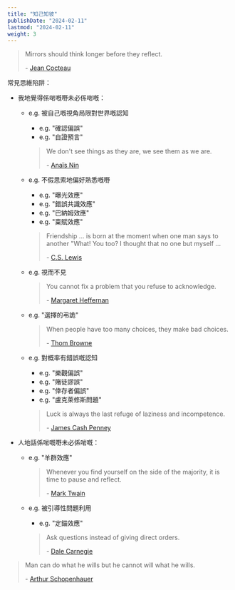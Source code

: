 ```yaml
---
title: "知己知彼"
publishDate: "2024-02-11"
lastmod: "2024-02-11"
weight: 3
---
```


> Mirrors should think longer before they reflect.
>
> \- [Jean Cocteau](https://www.goodreads.com/quotes/147172-mirrors-should-think-longer-before-they-reflect)

常見思維陷阱：

- 我地覺得係啱嘅嘢未必係啱嘅：

  - e.g. 被自己嘅視角局限對世界嘅認知

    - e.g. "確認偏誤"
    - e.g. "自證預言"

    > We don't see things as they are, we see them as we are.
    >
    > \- [Anaïs Nin](https://www.goodreads.com/quotes/5030-we-don-t-see-things-as-they-are-we-see-them)

  - e.g. 不假思索地偏好熟悉嘅嘢

    - e.g. "曝光效應"
    - e.g. "錯誤共識效應"
    - e.g. "巴納姆效應"
    - e.g. "稟賦效應"

    > Friendship ... is born at the moment when one man says to another "What! You too? I thought that no one but myself ...
    >
    > \- [C.S. Lewis](https://www.goodreads.com/quotes/10554-friendship-is-born-at-the-moment-when-one-man)

  - e.g. 視而不見

    > You cannot fix a problem that you refuse to acknowledge.
    >
    > \- [Margaret Heffernan](https://www.goodreads.com/quotes/653971-you-cannot-fix-a-problem-that-you-refuse-to-acknowledge)

  - e.g. "選擇的弔詭"

    > When people have too many choices, they make bad choices.
    >
    > \- [Thom Browne](https://www.brainyquote.com/quotes/thom_browne_612604)

  - e.g. 對概率有錯誤嘅認知

    - e.g. "樂觀偏誤"
    - e.g. "賭徒謬誤"
    - e.g. "倖存者偏誤"
    - e.g. "盧克萊修斯問題"

    > Luck is always the last refuge of laziness and incompetence.
    >
    > \- [James Cash Penney](https://www.brainyquote.com/quotes/james_cash_penney_226538)

- 人地話係啱嘅嘢未必係啱嘅：

  - e.g. "羊群效應"

    > Whenever you find yourself on the side of the majority, it is time to pause and reflect.
    >
    > \- [Mark Twain](https://www.goodreads.com/quotes/10562547-whenever-you-find-yourself-on-the-side-of-the-majority)

  - e.g. 被引導性問題利用

    - e.g. "定錨效應"

    > Ask questions instead of giving direct orders.
    >
    > \- [Dale Carnegie](https://www.goodreads.com/quotes/8780353-ask-questions-instead-of-giving-direct-orders)

> Man can do what he wills but he cannot will what he wills.
>
> \- [Arthur Schopenhauer](https://www.goodreads.com/quotes/1008775-man-can-do-what-he-wills-but-he-cannot-will)

